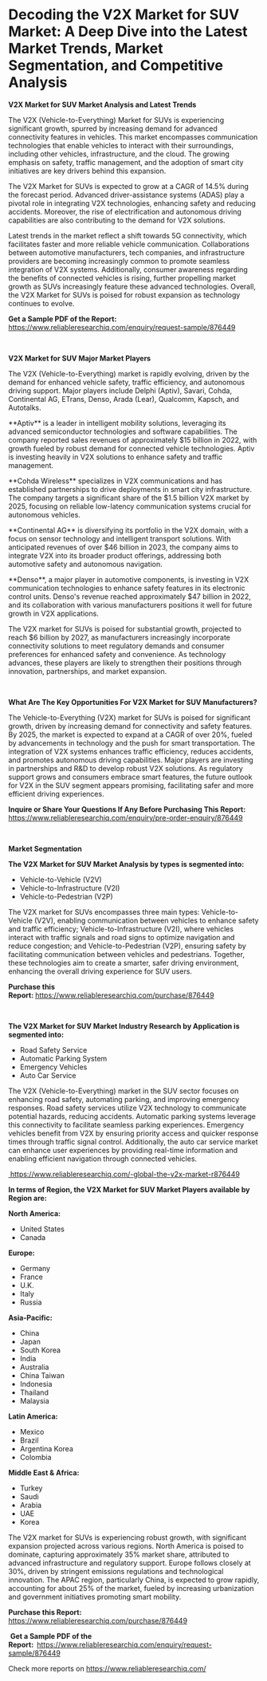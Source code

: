 <p><h1>Decoding the V2X Market for SUV Market: A Deep Dive into the Latest Market Trends, Market Segmentation, and Competitive Analysis</h1></p><p><strong>V2X Market for SUV Market Analysis and Latest Trends</strong></p>
<p><p>The V2X (Vehicle-to-Everything) Market for SUVs is experiencing significant growth, spurred by increasing demand for advanced connectivity features in vehicles. This market encompasses communication technologies that enable vehicles to interact with their surroundings, including other vehicles, infrastructure, and the cloud. The growing emphasis on safety, traffic management, and the adoption of smart city initiatives are key drivers behind this expansion.</p><p>The V2X Market for SUVs is expected to grow at a CAGR of 14.5% during the forecast period. Advanced driver-assistance systems (ADAS) play a pivotal role in integrating V2X technologies, enhancing safety and reducing accidents. Moreover, the rise of electrification and autonomous driving capabilities are also contributing to the demand for V2X solutions.</p><p>Latest trends in the market reflect a shift towards 5G connectivity, which facilitates faster and more reliable vehicle communication. Collaborations between automotive manufacturers, tech companies, and infrastructure providers are becoming increasingly common to promote seamless integration of V2X systems. Additionally, consumer awareness regarding the benefits of connected vehicles is rising, further propelling market growth as SUVs increasingly feature these advanced technologies. Overall, the V2X Market for SUVs is poised for robust expansion as technology continues to evolve.</p></p>
<p><strong>Get a Sample PDF of the Report:&nbsp;</strong> <a href="https://www.reliableresearchiq.com/enquiry/request-sample/876449?utm_campaign=3252&utm_medium=2&utm_source=Github&utm_content=ia&utm_term=21032025&utm_id=v2x-market-for-suv">https://www.reliableresearchiq.com/enquiry/request-sample/876449</a></p>
<p>&nbsp;</p>
<p><strong>V2X Market for SUV Major Market Players</strong></p>
<p><p>The V2X (Vehicle-to-Everything) market is rapidly evolving, driven by the demand for enhanced vehicle safety, traffic efficiency, and autonomous driving support. Major players include Delphi (Aptiv), Savari, Cohda, Continental AG, ETrans, Denso, Arada (Lear), Qualcomm, Kapsch, and Autotalks.</p><p>**Aptiv** is a leader in intelligent mobility solutions, leveraging its advanced semiconductor technologies and software capabilities. The company reported sales revenues of approximately $15 billion in 2022, with growth fueled by robust demand for connected vehicle technologies. Aptiv is investing heavily in V2X solutions to enhance safety and traffic management.</p><p>**Cohda Wireless** specializes in V2X communications and has established partnerships to drive deployments in smart city infrastructure. The company targets a significant share of the $1.5 billion V2X market by 2025, focusing on reliable low-latency communication systems crucial for autonomous vehicles.</p><p>**Continental AG** is diversifying its portfolio in the V2X domain, with a focus on sensor technology and intelligent transport solutions. With anticipated revenues of over $46 billion in 2023, the company aims to integrate V2X into its broader product offerings, addressing both automotive safety and autonomous navigation.</p><p>**Denso**, a major player in automotive components, is investing in V2X communication technologies to enhance safety features in its electronic control units. Denso's revenue reached approximately $47 billion in 2022, and its collaboration with various manufacturers positions it well for future growth in V2X applications.</p><p>The V2X market for SUVs is poised for substantial growth, projected to reach $6 billion by 2027, as manufacturers increasingly incorporate connectivity solutions to meet regulatory demands and consumer preferences for enhanced safety and convenience. As technology advances, these players are likely to strengthen their positions through innovation, partnerships, and market expansion.</p></p>
<p>&nbsp;</p>
<p><strong>What Are The Key Opportunities For V2X Market for SUV Manufacturers?</strong></p>
<p><p>The Vehicle-to-Everything (V2X) market for SUVs is poised for significant growth, driven by increasing demand for connectivity and safety features. By 2025, the market is expected to expand at a CAGR of over 20%, fueled by advancements in technology and the push for smart transportation. The integration of V2X systems enhances traffic efficiency, reduces accidents, and promotes autonomous driving capabilities. Major players are investing in partnerships and R&D to develop robust V2X solutions. As regulatory support grows and consumers embrace smart features, the future outlook for V2X in the SUV segment appears promising, facilitating safer and more efficient driving experiences.</p></p>
<p><strong>Inquire or Share Your Questions If Any Before Purchasing This Report:</strong> <a href="https://www.reliableresearchiq.com/enquiry/pre-order-enquiry/876449?utm_campaign=3252&utm_medium=2&utm_source=Github&utm_content=ia&utm_term=21032025&utm_id=v2x-market-for-suv">https://www.reliableresearchiq.com/enquiry/pre-order-enquiry/876449</a></p>
<p>&nbsp;</p>
<p><strong>Market Segmentation</strong></p>
<p><strong>The V2X Market for SUV Market Analysis by types is segmented into:</strong></p>
<p><ul><li>Vehicle-to-Vehicle (V2V)</li><li>Vehicle-to-Infrastructure (V2I)</li><li>Vehicle-to-Pedestrian (V2P)</li></ul></p>
<p><p>The V2X market for SUVs encompasses three main types: Vehicle-to-Vehicle (V2V), enabling communication between vehicles to enhance safety and traffic efficiency; Vehicle-to-Infrastructure (V2I), where vehicles interact with traffic signals and road signs to optimize navigation and reduce congestion; and Vehicle-to-Pedestrian (V2P), ensuring safety by facilitating communication between vehicles and pedestrians. Together, these technologies aim to create a smarter, safer driving environment, enhancing the overall driving experience for SUV users.</p></p>
<p><strong>Purchase this Report:&nbsp;</strong><a href="https://www.reliableresearchiq.com/purchase/876449?utm_campaign=3252&utm_medium=2&utm_source=Github&utm_content=ia&utm_term=21032025&utm_id=v2x-market-for-suv">https://www.reliableresearchiq.com/purchase/876449</a></p>
<p>&nbsp;</p>
<p><strong>The V2X Market for SUV Market Industry Research by Application is segmented into:</strong></p>
<p><ul><li>Road Safety Service</li><li>Automatic Parking System</li><li>Emergency Vehicles</li><li>Auto Car Service</li></ul></p>
<p><p>The V2X (Vehicle-to-Everything) market in the SUV sector focuses on enhancing road safety, automating parking, and improving emergency responses. Road safety services utilize V2X technology to communicate potential hazards, reducing accidents. Automatic parking systems leverage this connectivity to facilitate seamless parking experiences. Emergency vehicles benefit from V2X by ensuring priority access and quicker response times through traffic signal control. Additionally, the auto car service market can enhance user experiences by providing real-time information and enabling efficient navigation through connected vehicles.</p></p>
<p><a href="https://www.reliableresearchiq.com/-global-the-v2x-market-r876449?utm_campaign=3252&utm_medium=2&utm_source=Github&utm_content=ia&utm_term=21032025&utm_id=v2x-market-for-suv">&nbsp;https://www.reliableresearchiq.com/-global-the-v2x-market-r876449</a></p>
<p><strong>In terms of Region, the V2X Market for SUV Market Players available by Region are:</strong></p>
<p>
    <p> <strong> North America: </strong>
        <ul>
            <li>United States</li>
            <li>Canada</li>
        </ul>
        </p> 
    <p> <strong> Europe: </strong>
        <ul>
            <li>Germany</li>
            <li>France</li>
            <li>U.K.</li>
            <li>Italy</li>
            <li>Russia</li>
        </ul>
        </p> 
    <p> <strong> Asia-Pacific: </strong>
        <ul>
            <li>China</li>
            <li>Japan</li>
            <li>South Korea</li>
            <li>India</li>
            <li>Australia</li>
            <li>China Taiwan</li>
            <li>Indonesia</li>
            <li>Thailand</li>
            <li>Malaysia</li>
        </ul>
        </p> 
    <p> <strong> Latin America: </strong>
        <ul>
            <li>Mexico</li>
            <li>Brazil</li>
            <li>Argentina Korea</li>
            <li>Colombia</li>
        </ul>
        </p> 
    <p> <strong> Middle East & Africa: </strong>
        <ul>
            <li>Turkey</li>
            <li>Saudi</li>
            <li>Arabia</li>
            <li>UAE</li>
            <li>Korea</li>
        </ul>
    </p>
    </p>
<p><p>The V2X market for SUVs is experiencing robust growth, with significant expansion projected across various regions. North America is poised to dominate, capturing approximately 35% market share, attributed to advanced infrastructure and regulatory support. Europe follows closely at 30%, driven by stringent emissions regulations and technological innovation. The APAC region, particularly China, is expected to grow rapidly, accounting for about 25% of the market, fueled by increasing urbanization and government initiatives promoting smart mobility.</p></p>
<p><strong>Purchase this Report: </strong><a href="https://www.reliableresearchiq.com/purchase/876449?utm_campaign=3252&utm_medium=2&utm_source=Github&utm_content=ia&utm_term=21032025&utm_id=v2x-market-for-suv">https://www.reliableresearchiq.com/purchase/876449</a></p>
<p>&nbsp;<strong>Get a Sample PDF of the Report:&nbsp;&nbsp;</strong><a href="https://www.reliableresearchiq.com/enquiry/request-sample/876449?utm_campaign=3252&utm_medium=2&utm_source=Github&utm_content=ia&utm_term=21032025&utm_id=v2x-market-for-suv">https://www.reliableresearchiq.com/enquiry/request-sample/876449</a></p>
<p><strong></strong></p>
<p>Check more reports on <a href="https://www.reliableresearchiq.com/?utm_campaign=3252&utm_medium=2&utm_source=Github&utm_content=ia&utm_term=21032025&utm_id=v2x-market-for-suv">https://www.reliableresearchiq.com/</a></p>